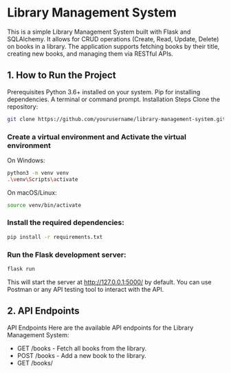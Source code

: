 # Library Management System
This is a simple Library Management System built with Flask and SQLAlchemy. It allows for CRUD operations (Create, Read, Update, Delete) on books in a library. The application supports fetching books by their title, creating new books, and managing them via RESTful APIs.

## 1. How to Run the Project
Prerequisites
Python 3.6+ installed on your system.
Pip for installing dependencies.
A terminal or command prompt.
Installation Steps
Clone the repository:

```bash
git clone https://github.com/yourusername/library-management-system.git
```

### Create a virtual environment and Activate the virtual environment 
On Windows:
```bash
python3 -m venv venv
.\venv\Scripts\activate
```
On macOS/Linux:
```bash
source venv/bin/activate
```

### Install the required dependencies:
```bash
pip install -r requirements.txt
```

### Run the Flask development server:
```bash
flask run
```
This will start the server at http://127.0.0.1:5000/ by default. You can use Postman or any API testing tool to interact with the API.
## 2. API Endpoints
API Endpoints
Here are the available API endpoints for the Library Management System:

* GET /books - Fetch all books from the library.
* POST /books - Add a new book to the library.
* GET /books/<title> - Fetch a book by its title.
* PUT /books/<title> - Update an existing book's information by title.
* DELETE /books/<title> - Delete a book by its title.

### Usage Examples
Fetch Books by Title:
``` bash
GET /books/title?title=The Flash
```
Fetch All Books:
```bash
GET /books
```
Add a Book:
```bash
POST /books

{
    "title": "The Hobbit",
    "author": "J.R.R. Tolkien",
    "genre": "Fantasy",
    "year_published": 1937
}
```
Update a Book:

```bash
PUT /books?id=1
{
    "title": "The Hobbit: An Unexpected Journey"
}
```
Delete a Book:
```bash
DELETE /books?id=1
```
## 3. Runing the Automated test cases GitHub Actions

```bash
python -m unittest discover tests
```